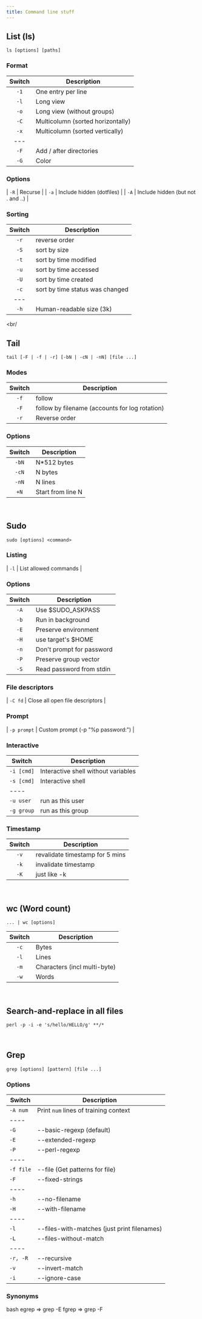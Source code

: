```yaml
---
title: Command line stuff
---
```


## List (ls)

    ls [options] [paths]

### Format

| Switch | Description                       |
|:------:|-----------------------------------|
|  `-1`  | One entry per line                |
|  `-l`  | Long view                         |
|  `-o`  | Long view (without groups)        |
|  `-C`  | Multicolumn (sorted horizontally) |
|  `-x`  | Multicolumn (sorted vertically)   |
|  ---   |                                   |
|  `-F`  | Add / after directories           |
|  `-G`  | Color                             |

### Options

| `-R` | Recurse |
| `-a` | Include hidden (dotfiles) |
| `-A` | Include hidden (but not . and ..) |

### Sorting

| Switch | Description                     |
|:------:|---------------------------------|
|  `-r`  | reverse order                   |
|  `-S`  | sort by size                    |
|  `-t`  | sort by time modified           |
|  `-u`  | sort by time accessed           |
|  `-U`  | sort by time created            |
|  `-c`  | sort by time status was changed |
|  ---   |                                 |
|  `-h`  | Human-readable size (3k)        |

<br/

## Tail

    tail [-F | -f | -r] [-bN | -cN | -nN] [file ...]

### Modes

| Switch | Description                                    |
|:------:|------------------------------------------------|
|  `-f`  | follow                                         |
|  `-F`  | follow by filename (accounts for log rotation) |
|  `-r`  | Reverse order                                  |

### Options

| Switch | Description       |
|:------:|-------------------|
| `-bN`  | N*512 bytes       |
| `-cN`  | N bytes           |
| `-nN`  | N lines           |
|  `+N`  | Start from line N |

<br/>

## Sudo

```
sudo [options] <command>
```

### Listing

| `-l` | List allowed commands |

### Options

| Switch | Description               |
|:------:|---------------------------|
|  `-A`  | Use $SUDO_ASKPASS         |
|  `-b`  | Run in background         |
|  `-E`  | Preserve environment      |
|  `-H`  | use target's $HOME        |
|  `-n`  | Don't prompt for password |
|  `-P`  | Preserve group vector     |
|  `-S`  | Read password from stdin  |

### File descriptors

| `-C fd` | Close all open file descriptors |

### Prompt

| `-p prompt` | Custom prompt (-p "%p password:") |

### Interactive

| Switch     | Description                         |
|------------|-------------------------------------|
| `-i [cmd]` | Interactive shell without variables |
| `-s [cmd]` | Interactive shell                   |
| ----       |                                     |
| `-u user`  | run as this user                    |
| `-g group` | run as this group                   |

### Timestamp

| Switch | Description                     |
|:------:|---------------------------------|
|  `-v`  | revalidate timestamp for 5 mins |
|  `-k`  | invalidate timestamp            |
|  `-K`  | just like -k                    |

<br/>

## wc (Word count)

```
... | wc [options]
```

| Switch | Description                  |
|:------:|------------------------------|
|  `-c`  | Bytes                        |
|  `-l`  | Lines                        |
|  `-m`  | Characters (incl multi-byte) |
|  `-w`  | Words                        |

<br/>

## Search-and-replace in all files

    perl -p -i -e 's/hello/HELLO/g' **/*

<br/>

## Grep

```
grep [options] [pattern] [file ...]
```

### Options

| Switch    | Description                                 |
|-----------|---------------------------------------------|
| `-A num`  | Print `num` lines of training context       |
| ----      |                                             |
| `-G`      | --basic-regexp (default)                    |
| `-E`      | --extended-regexp                           |
| `-P`      | --perl-regexp                               |
| ----      |                                             |
| `-f file` | --file (Get patterns for file)              |
| `-F`      | --fixed-strings                             |
| ----      |                                             |
| `-h`      | --no-filename                               |
| `-H`      | --with-filename                             |
| ----      |                                             |
| `-l`      | --files-with-matches (just print filenames) |
| `-L`      | --files-without-match                       |
| ----      |                                             |
| `-r, -R`  | --recursive                                 |
| `-v`      | --invert-match                              |
| `-i`      | --ignore-case                               |

### Synonyms

bash
    egrep  =>  grep -E
    fgrep  =>  grep -F
